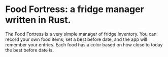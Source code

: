 # Food Fortress: a fridge manager written in Rust.

The Food Fortress is a very simple manager of fridge inventory. You can record your own food items, set a best before date, and the app will remember your entries. Each food has a color based on how close to today the best before date is.

